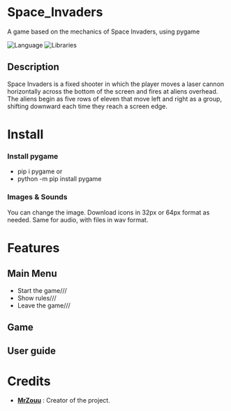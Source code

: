 # Space_Invaders
A game based on the mechanics of Space Invaders, using pygame

![Language](https://img.shields.io/badge/Language-Python-0052cf)
![Libraries](https://img.shields.io/badge/Libraries-Pygame-00cf2c)

## Description
Space Invaders is a fixed shooter in which the player moves a laser cannon horizontally across the bottom of the screen 
and fires at aliens overhead. The aliens begin as five rows of eleven that move left and right as a group, shifting downward 
each time they reach a screen edge.

# Install
### Install pygame
* pip i pygame 
or 
* python -m pip install pygame

### Images & Sounds
You can change the image. Download icons in 32px or 64px format as needed.
Same for audio, with files in wav format.

# Features

## Main Menu
* Start the game///
* Show rules///
* Leave the game///

## Game


##  User guide


#  Credits
* [**MrZouu**](https://github.com/MrZouu) : Creator of the project.
